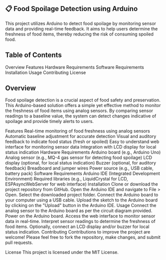 ## 📋 <a name="table">Food Spoilage Detection using Arduino</a>
This project utilizes Arduino to detect food spoilage by monitoring sensor data and providing real-time feedback. It aims to help users determine the freshness of food items, thereby reducing the risk of consuming spoiled food.

## <a name ="contents">Table of Contents</a>
Overview
Features
Hardware Requirements
Software Requirements
Installation
Usage
Contributing
License


## <a name="over"> Overview</a>
Food spoilage detection is a crucial aspect of food safety and preservation. This Arduino-based solution offers a simple yet effective method to monitor the freshness of food items using analog sensors. By comparing sensor readings to a baseline value, the system can detect changes indicative of spoilage and provide timely alerts to users.

Features
Real-time monitoring of food freshness using analog sensors
Automatic baseline adjustment for accurate detection
Visual and auditory feedback to indicate food status (fresh or spoiled)
Easy to understand web interface for monitoring sensor data
Integration with LCD display for local status indication
Hardware Requirements
Arduino board (e.g., Arduino Uno)
Analog sensor (e.g., MQ-4 gas sensor for detecting food spoilage)
LCD display (optional, for local status indication)
Buzzer (optional, for auditory feedback)
Breadboard and jumper wires
Power source (e.g., USB cable, battery pack)
Software Requirements
Arduino IDE (Integrated Development Environment)
Required libraries (e.g., LiquidCrystal for LCD, ESPAsyncWebServer for web interface)
Installation
Clone or download the project repository from GitHub.
Open the Arduino IDE and navigate to File > Open. Select the downloaded project folder.
Connect the Arduino board to your computer using a USB cable.
Upload the sketch to the Arduino board by clicking on the "Upload" button in the Arduino IDE.
Usage
Connect the analog sensor to the Arduino board as per the circuit diagram provided.
Power on the Arduino board.
Access the web interface to monitor sensor data in real-time.
Interpret sensor readings to determine the freshness of food items.
Optionally, connect an LCD display and/or buzzer for local status indication.
Contributing
Contributions to improve the project are welcome! Please feel free to fork the repository, make changes, and submit pull requests.

License
This project is licensed under the MIT License.
